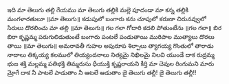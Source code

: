 ఇది మా తెలుగు తల్లి  గేయము
మా తెలుగు తల్లికి మల్లె పూదండా
మా కన్న తల్లికి మంగళారతులూ ॥మా తెలుగు॥
కడుపులో బంగారు కను చూపులో కరుణా
చిరునవ్వులో సిరులు దొరలించు మా తల్లి ॥మా తెలుగు॥
గల గలా గోదారి కదలి పోతుంటేను ॥గల గలా॥
బిర బిరా కృష్ణమ్మ పరుగులిడుతుంటే
బంగారు పంటలే పండుతాయి
మురిపాల ముత్యాలు దొరలు తాయి ॥మా తెలుగు॥
అమరావతీ గుహల అపురూప శిల్పాలు
త్యాగయ్య గొంతులో తారాడు నాదాలు
తిక్కయ్య కలములో తియ్యందనాలు
నిత్యమై నిఖిలమై నిలచి యుండే దాక
రుద్రమ్మ భుజ శక్తి
మల్లమ్మ పతిభక్తి
తిమ్మరుసు ధీయుక్తి కృష్ణరాయని కీర్తి
మా చెవుల రింగుమని మారు మ్రోగే దాక
నీ పాటలే పాడుతాం
నీ ఆటలే ఆడుతాం
జై తెలుగు తల్లీ! జై తెలుగు తల్లీ!!